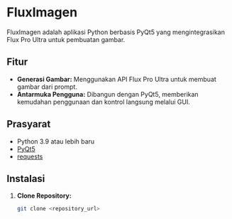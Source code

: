 # FluxImagen

FluxImagen adalah aplikasi Python berbasis PyQt5 yang mengintegrasikan Flux Pro Ultra untuk pembuatan gambar.

## Fitur
- **Generasi Gambar:** Menggunakan API Flux Pro Ultra untuk membuat gambar dari prompt.
- **Antarmuka Pengguna:** Dibangun dengan PyQt5, memberikan kemudahan penggunaan dan kontrol langsung melalui GUI.

## Prasyarat
- Python 3.9 atau lebih baru
- [PyQt5](https://pypi.org/project/PyQt5/)
- [requests](https://pypi.org/project/requests/)

## Instalasi
1. **Clone Repository:**
   ```bash
   git clone <repository_url>